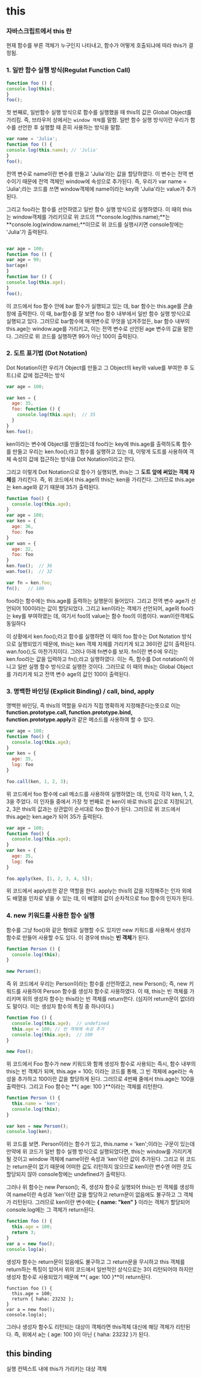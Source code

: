 # this

### 자바스크립트에서 this 란 

현재 함수를 부른 객체가 누구인지 나타내고, 함수가 어떻게 호출되냐에 따라 this가 결정됨.  

### 1. 일반 함수 실행 방식(Regulat Function Call)

```javascript
function foo () {
console.log(this);
}
foo();
```

첫 번째로, 일반함수 실행 방식으로 함수를 실행했을 때 this의 값은 Global Object를 가리킴. 즉, 브라우저 상에서는 `window 객체`를 말함. 일반 함수 실행 방식이란 우리가 함수를 선언한 후 실행할 때 흔히 사용하는 방식을 말함.

```javascript
var name = 'Julia';
function foo () {
console.log(this.name); // 'Julia'
}
foo();
```

전역 변수로 name이란 변수를 만들고 'Julia'라는 값을 할당하였다. 이 변수는 전역 변수이기 때문에 전역 객체인 window에 속성으로 추가된다. 즉, 우리가 var name = 'Julia';라는 코드를 쓰면 window객체에 name이라는 key와 'Julia'라는 value가 추가된다.

 그리고  foo라는 함수를 선언하였고 일반 함수 실행 방식으로 실행하였다. 이 때의 this는 window객체를 가리키므로 위 코드의 **console.log(this.name);**는 **console.log(window.name);**이므로 위 코드를 실행시키면 console창에는 'Julia'가 출력된다.

```javascript

var age = 100;
function foo () {
var age = 99;
bar(age)
}
function bar () {
console.log(this.age);
}
foo();

```

이 코드에서 foo 함수 안에 bar 함수가 실행되고 있는 데, bar 함수는 this.age를 콘솔창에 출력한다. 이 때, bar함수를 잘 보면 foo 함수 내부에서 일반 함수 실행 방식으로 실행되고 있다. 그러므로  bar함수에 매개변수로 무엇을 넘겨주었든, bar 함수 내부의 this.age는 window.age를 가리키고, 이는 전역 변수로 선언된 age 변수의 값을 말한다. 그러므로 위 코드를 실행하면 99가 아닌 100이 출력된다.

### **2. 도트 표기법 (Dot Notation)**

Dot Notation이란 우리가 Object를 만들고 그 Object의 key와 value를 부여한 후 도트(.)로 값에 접근하는 방식

 

```javascript
var age = 100;
 
var ken = {
  age: 35,
  foo: function () {
    console.log(this.age);	// 35
  }
}
ken.foo();
```

 

 ken이라는 변수에 Object를 만들었는데 foo라는 key에 this.age를 출력하도록 함수를 만들고 우리는 ken.foo();라고 함수를 실행하고 있는 데, 이렇게 도트를 사용하여 객체 속성의 값에 접근하는 방식을 Dot Notation이라고 한다. 

 그리고 이렇게 Dot Notation으로 함수가 실행되면, this는 그 **도트 앞에 써있는 객체 자체**를 가리킨다. 즉, 위 코드에서 this.age의 this는 ken을 가리킨다. 그러므로 this.age는 ken.age와 같기 때문에 35가 출력된다.



```javascript
function foo() {
  console.log(this.age);
}
var age = 100;
var ken = {
  age: 36,
  foo: foo
}
var wan = {
  age: 32,
  foo: foo
}
ken.foo();  // 36
wan.foo();  // 32
 
var fn = ken.foo;
fn();	// 100
```

  foo라는 함수에는 this.age를 출력하는 실행문이 들어있다. 그리고 전역 변수 age가 선언되어 100이라는 값이 할당되었다. 그리고 ken이라는 객체가 선언되어, age와 foo라는 key를 부여하였는 데, 여기서 foo의 value는 함수 foo의 이름이다. wan이란객체도 동일하다

 이 상황에서 ken.foo();라고 함수를 실행하면 이 때의 foo 함수는 Dot Notation 방식으로 실행되었기 때문에, this는 ken 객체 자체를 가리키게 되고 36이란 값이 출력된다. wan.foo();도 마찬가지이다. 그러나 아래 fn변수를 보자. fn이란 변수에 우리는 ken.foo라는 값을 입력하고 fn();라고 실행하였다. 이는 즉, 함수를 Dot notation이 아니고 일반 실행 함수 방식으로 실행한 것이다. 그러므로 이 때의 this는 Global Object를 가리키게 되고 전역 변수 age의 값인 100이 출력된다.

 

 

 

### **3. 명백한 바인딩 (Explicit Binding) / call, bind, apply**

명백한 바인딩, 즉 this의 역할을 우리가 직접 명확하게 지정해준다는뜻으로 이는 **function.prototype.call, function.prototype.bind, function.prototype.apply**과 같은 메소드를 사용하여 할 수 있다.

 

```javascript
var age = 100;
function foo() {
  console.log(this.age);
}
var ken = {
  age: 35,
  log: foo
}
 
foo.call(ken, 1, 2, 3);
```

 

위 코드에서  foo 함수에 call 메소드를 사용하여 실행하였는 데, 인자로 각각 ken, 1, 2, 3을 주었다. 이 인자들 중에서 가장 첫 번째로 쓴 ken이 바로 this의 값으로 지정되고1, 2, 3은 this의 값과는 상관없이 순서대로 foo 함수가 된다. 그러므로 위 코드에서 this.age는 ken.age가 되어 35가 출력된다.

 

 

```javascript
var age = 100;
function foo() {
  console.log(this.age);
}
var ken = {
  age: 35,
  log: foo
}
 
foo.apply(ken, [1, 2, 3, 4, 5]);
```

 

위 코드에서 apply또한 같은 역할을 한다. apply는 this의 값을 지정해주는 인자 외에도 배열을 인자로 넣을 수 있는 데, 이 배열의 값이 순차적으로 foo 함수의 인자가 된다.

 

 

 

### **4. new 키워드를 사용한 함수 실행**

 함수를 그냥 foo()와 같은 형태로 실행할 수도 있지만 new 키워드를 사용해서 생성자 함수로 만들어 사용할 수도 있다. 이 경우에 this는 **빈 객체**가 된다.

 

```javascript
function Person () {
  console.log(this);
}
 
new Person();
```

 

즉 위 코드에서 우리는 Person이라는 함수를 선언하였고, new Person(); 즉, new 키워드를 사용하여 Person 함수를 생성자 함수로 사용하였다. 이 때, this는 빈 객체를 가리키며 위의 생성자 함수는 this라는 빈 객체를 return한다. (심지어 return문이 없더라도 말이다. 이는 생성자 함수의 특징 중 하나이다.)

 

 

```javascript
function Foo () {
  console.log(this.age);  // undefined
  this.age = 100; // 빈 객체에 속성 추가
  console.log(this.age);  // 100
}
 
new Foo();
```

 

위 코드에서 Foo 함수가 new 키워드와 함께 생성자 함수로 사용되는 즉시, 함수 내부의 this는 빈 객체가 되며, this.age = 100; 이라는 코드를 통해, 그 빈 객체에 age라는 속성을 추가하고 100이란 값을 할당하게 된다. 그러므로 4번째 줄에서 this.age는 100을 출력한다. 그리고 Foo 함수는 **{ age: 100 }**이라는 객체를 리턴한다.

 

 

```javascript
function Person () {
  this.name = 'ken';
  console.log(this);
}
 
var ken = new Person();
console.log(ken);
```

 

위 코드를 보면. Person이라는 함수가 있고, this.name = 'ken';이라는 구문이 있는데 만약에 위 코드가 일반 함수 실행 방식으로 실행되었다면, this는 window를 가리키게 될 것이고 window 객체에 name이란 속성과 'ken'이란 값이 추가된다. 그리고 위 코드는 return문이 없기 때문에 어떠한 값도 리턴하지 않으므로 ken이란 변수엔 어떤 것도 할당되지 않아 console창에는 undefined가 출력된다.

 그러나 위 함수는 new Person(); 즉, 생성자 함수로 실행되어 this는 빈 객체를 생성하여 name이란 속성과 'ken'이란 값을 할당하고 return문이 없음에도 불구하고 그 객체가 리턴된다. 그러므로 ken이란 변수에는 **{ name: "ken" }** 이라는 객체가 할당되어 console.log에는 그 객체가 return된다.

 

```javascript
function foo () {
  this.age = 100;
  return 3;
}
var a = new foo();
console.log(a);
```

생성자 함수는  return문이 있음에도 불구하고 그 return문을 무시하고 this 객체를 return하는 특징이 있어서 위의 코드에서 일반적인 상식으로는 3이 리턴되어야 하지만 생성자 함수로 사용되었기 때문에 **{ age: 100 }**이 return된다.

 

```
function foo () {
  this.age = 100;
  return { haha: 23232 };
}
var a = new foo();
console.log(a);
```

 그러나 생성자 함수도 리턴되는 대상이 객체라면 this객체 대신에 해당 객체가 리턴된다. 즉, 위에서 a는 { age: 100 }이 아닌 { haha: 23232 }가 된다.



## this  binding

실행 컨텍스트 내에 this가 가리키는 대상 객체

 





 
